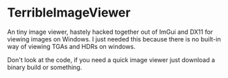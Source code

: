 # TerribleImageViewer
An tiny image viewer, hastely hacked together out of ImGui and DX11 for viewing images on Windows.
I just needed this because there is no built-in way of viewing TGAs and HDRs on windows.

Don't look at the code, if you need a quick image viewer just download a binary build or something.
